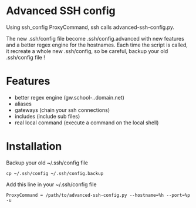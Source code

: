 Advanced SSH config
===================

Using ssh_config ProxyCommand, ssh calls advanced-ssh-config.py.

The new .ssh/config file become .ssh/config.advanced with new features and a better regex engine for the hostnames.
Each time the script is called, it recreate a whole new .ssh/config, so be careful, backup your old .ssh/config file !

Features
========

* better regex engine (gw.school-*.*.domain.net)
* aliases
* gateways (chain your ssh connections)
* includes (include sub files)
* real local command (execute a command on the local shell)

Installation
============

Backup your old ~/.ssh/config file

`cp ~/.ssh/config ~/.ssh/config.backup`

Add this line in your ~/.ssh/config file

`ProxyCommand = /path/to/advanced-ssh-config.py --hostname=%h --port=%p -u`
